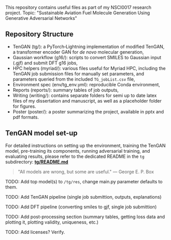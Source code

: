 This repository contains useful files as part of my NSCI0017 research project. Topic: "Sustainable Aviation Fuel Molecule Generation Using Generative Adversarial Networks"

## Repository Structure
- TenGAN (tg/): a PyTorch‑Lightning implementation of modified TenGAN, a transformer encoder GAN for _de novo_ molecular generation,
- Gaussian workflow (g16/): scripts to convert SMILES to Gaussian input (.gjf) and submit DFT g16 jobs,
- HPC helpers (myriad/): various files useful for Myriad HPC, including the TenGAN job submission files for manually set parameters, and parameters queried from the included `TG_jobList.csv` file,
- Environment spec (env/tg_env.yml): reproducible Conda environment,
- Reports (reports/): summary tables of job outputs,
- Writing (writing/): contains separate folders for semi up to date latex files of my dissertation and manuscript, as well as a placeholder folder for figures.
- Poster (poster/): a poster summarizing the project, available in pptx and pdf formats.

## TenGAN model set-up
For detailed instructions on setting up the environment, training the TenGAN model, pre-training its components, running adversarial training, and evaluating results, please refer to the dedicated README in the `tg` subdirectory:
**[tg/README.md](tg/README.md)**

> "All models are wrong, but some are useful."
> — George E. P. Box

TODO: Add top model(s) to `/tg/res`, change main.py parameter defaults to them.

TODO: Add TenGAN pipeline (single job submittion, outputs, explanations)

TODO: Add DFT pipeline (converting smiles to gjf, single job submittion)

TODO: Add post-processing section (summary tables, getting loss data and plotting it, plotting validity, uniqueness, etc.)

TODO: Add licenses? Verify.
